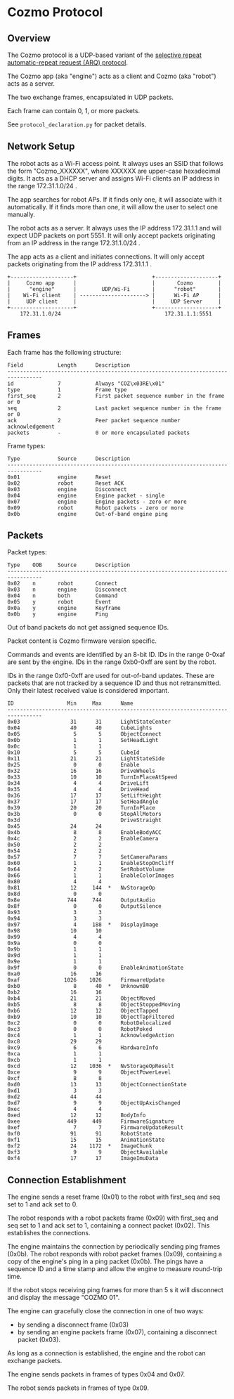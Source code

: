 Cozmo Protocol
==============


Overview
--------

The Cozmo protocol is a UDP-based variant of the
[selective repeat automatic-repeat request (ARQ) protocol](https://en.wikipedia.org/wiki/Selective_Repeat_ARQ).

The Cozmo app (aka "engine") acts as a client and Cozmo (aka "robot") acts as a server.

The two exchange frames, encapsulated in UDP packets.

Each frame can contain 0, 1, or more packets.

See `protocol_declaration.py` for packet details.


Network Setup
-------------

The robot acts as a Wi-Fi access point. It always uses an SSID that follows the form "Cozmo_XXXXXX", where XXXXXX are
upper-case hexadecimal digits. It acts as a DHCP server and assigns Wi-Fi clients an IP address in the range
172.31.1.0/24 .

The app searches for robot APs. If it finds only one, it will associate with it automatically. If it finds more than
one, it will allow the user to select one manually.

The robot acts as a server. It always uses the IP address 172.31.1.1 and will expect UDP packets on port 5551.
It will only accept packets originating from an IP address in the range 172.31.1.0/24 .

The app acts as a client and initiates connections. It will only accept packets originating from the IP address
172.31.1.1 .

```
+--------------------+                        +--------------------+
|     Cozmo app      |                        |       Cozmo        |
|      "engine"      |        UDP/Wi-Fi       |      "robot"       |
|    Wi-Fi client    | ---------------------> |      Wi-Fi AP      |
|     UDP client     |                        |     UDP Server     |
+--------------------+                        +--------------------+
    172.31.1.0/24                                 172.31.1.1:5551
```


Frames
------

Each frame has the following structure:

```
Field           Length      Description
---------------------------------------------------------------------------------
id              7           Always "COZ\x03RE\x01"
type            1           Frame type
first_seq       2           First packet sequence number in the frame or 0
seq             2           Last packet sequence number in the frame or 0
ack             2           Peer packet sequence number acknowledgement
packets         -           0 or more encapsulated packets
```

Frame types:

```
Type            Source      Description
---------------------------------------------------------------------------------
0x01            engine      Reset
0x02            robot       Reset ACK
0x03            engine      Disconnect
0x04            engine      Engine packet - single
0x07            engine      Engine packets - zero or more
0x09            robot       Robot packets - zero or more
0x0b            engine      Out-of-band engine ping
```


Packets
-------

Packet types:

```
Type    OOB     Source      Description
---------------------------------------------------------------------------------
0x02    n       robot       Connect
0x03    n       engine      Disconnect
0x04    n       both        Command
0x05    y       robot       Event
0x0a    y       engine      Keyframe
0x0b    y       engine      Ping
```

Out of band packets do not get assigned sequence IDs.

Packet content is Cozmo firmware version specific.

Commands and events are identified by an 8-bit ID. IDs in the range 0-0xaf are sent by the engine. IDs in the range
0xb0-0xff are sent by the robot.

IDs in the range 0xf0-0xff are used for out-of-band updates. These are packets that are not tracked by a sequence ID
and thus not retransmitted. Only their latest received value is considered important. 

```
ID                 Min     Max      Name
---------------------------------------------------------------------------------
0x03	     	    31	    31		LightStateCenter              
0x04	     	    40	    40		CubeLights                    
0x05	     	     5	     5		ObjectConnect                 
0x0b	     	     1	     1		SetHeadLight                  
0x0c	     	     1	     1		                              
0x10	     	     5	     5		CubeId                        
0x11	     	    21	    21		LightStateSide                
0x25	     	     0	     0		Enable                        
0x32	     	    16	    16		DriveWheels                   
0x33	     	    10	    10		TurnInPlaceAtSpeed                   
0x34	     	     4	     4		DriveLift                     
0x35	     	     4	     4		DriveHead                     
0x36	     	    17	    17		SetLiftHeight                 
0x37	     	    17	    17		SetHeadAngle                  
0x39	     	    20	    20		TurnInPlace                 
0x3b	     	     0	     0		StopAllMotors
0x3d								DriveStraight             
0x45	     	    24	    24		                              
0x4b	     	     8	     8		EnableBodyACC		                              
0x4c	     	     2	     2		EnableCamera                  
0x50	     	     2	     2		                              
0x54	     	     2	     2		                              
0x57	     	     7	     7		SetCameraParams               
0x60	     	     1	     1		EnableStopOnCliff             
0x64	     	     2	     2		SetRobotVolume                
0x66	     	     1	     1		EnableColorImages             
0x80	     	     4	     4		                              
0x81	     	    12	   144	*	NvStorageOp                   
0x8d	     	     0	     0		                              
0x8e	     	   744	   744		OutputAudio                   
0x8f	     	     0	     0		OutputSilence                     
0x93	     	     3	     3		                              
0x94	     	     3	     3		                              
0x97	     	     4	   188	*	DisplayImage                  
0x98	     	    10	    10		                              
0x99	     	     4	     4		                              
0x9a	     	     0	     0		                              
0x9b	     	     1	     1		                              
0x9d	     	     1	     1		                              
0x9e	     	     1	     1		                              
0x9f	     	     0	     0		EnableAnimationState		                              
0xa0	     	    16	    16		                              
0xaf	     	  1026	  1026		FirmwareUpdate                
0xb0	     	     8	    40	*	UnknownB0                     
0xb2	     	    16	    16		                              
0xb4	     	    21	    21		ObjectMoved                   
0xb5	     	     8	     8		ObjectStoppedMoving           
0xb6	     	    12	    12		ObjectTapped                  
0xb9	     	    10	    10		ObjectTapFiltered             
0xc2	     	     0	     0		RobotDelocalized              
0xc3	     	     0	     0		RobotPoked                    
0xc4	     	     1	     1		AcknowledgeAction            
0xc8	     	    29	    29		                              
0xc9	     	     6	     6		HardwareInfo                  
0xca	     	     1	     1		                              
0xcb	     	     1	     1		                              
0xcd	     	    12	  1036	*	NvStorageOpResult             
0xce	     	     9	     9		ObjectPowerLevel              
0xcf	     	     8	     8		                              
0xd0	     	    13	    13		ObjectConnectionState         
0xd1	     	     3	     3		                              
0xd2	     	    44	    44		                              
0xd7	     	     9	     9		ObjectUpAxisChanged           
0xec	     	     4	     4		                              
0xed	     	    12	    12		BodyInfo                      
0xee	     	   449	   449		FirmwareSignature             
0xef	     	     7	     7		FirmwareUpdateResult          
0xf0	    	    91	    91		RobotState                    
0xf1	    	    15	    15		AnimationState                
0xf2	    	    24	  1172	*	ImageChunk                    
0xf3	    	     9	     9		ObjectAvailable               
0xf4	    	    17	    17		ImageImuData
```


Connection Establishment
------------------------

The engine sends a reset frame (0x01) to the robot with first_seq and seq set to 1 and ack set to 0.

The robot responds with a robot packets frame (0x09) with first_seq and seq set to 1 and ack set to 1, containing a
connect packet (0x02). This establishes the connections.

The engine maintains the connection by periodically sending ping frames (0x0b). The robot responds with robot packet
frames (0x09), containing a copy of the engine's ping in a ping packet (0x0b). The pings have a sequence ID and a time
stamp and allow the engine to measure round-trip time.

If the robot stops receiving ping frames for more than 5 s it will disconnect and display the message "COZMO 01".

The engine can gracefully close the connection in one of two ways:
- by sending a disconnect frame (0x03)
- by sending an engine packets frame (0x07), containing a disconnect packet (0x03).

As long as a connection is established, the engine and the robot can exchange packets.

The engine sends packets in frames of types 0x04 and 0x07.

The robot sends packets in frames of type 0x09.
